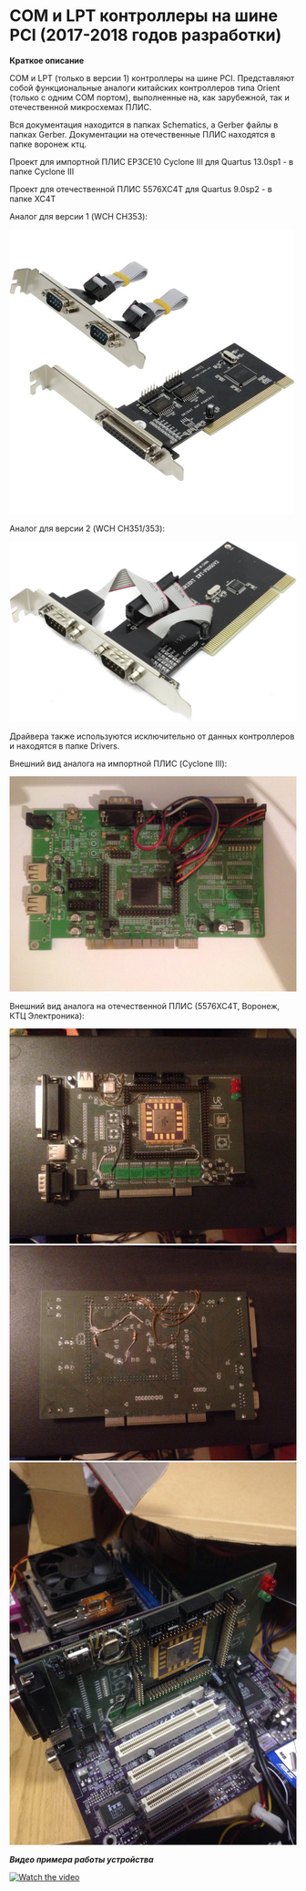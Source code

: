 # COM и LPT контроллеры на шине PCI (2017-2018 годов разработки)

**Краткое описание**

COM и LPT (только в версии 1) контроллеры на шине PCI. Представляют собой функциональные аналоги 
китайских контроллеров типа Orient (только с одним COM портом), выполненные на, как зарубежной,
так и отечественной микросхемах ПЛИС.

Вся документация находится в папках Schematics, а Gerber файлы в папках Gerber. Документации на 
отечественные ПЛИС находятся в папке воронеж ктц.

Проект для импортной ПЛИС EP3CE10 Cyclone III для Quartus 13.0sp1 - в папке Cyclone III

Проект для отечественной ПЛИС 5576ХС4Т для Quartus 9.0sp2 - в папке XC4T

Аналог для версии 1 (WCH CH353):

![](/README.images/1.jpg)

Аналог для версии 2 (WCH CH351/353):

![](/README.images/2.jpg)

Драйвера также используются исключительно от данных контроллеров и находятся в папке Drivers.

Внешний вид аналога на импортной ПЛИС (Cyclone III):

![](/README.images/3.jpg)

Внешний вид аналога на отечественной ПЛИС (5576ХС4Т, Воронеж, КТЦ Электроника):

![](/README.images/4.jpg)
![](/README.images/5.jpg)
![](/README.images/6.jpg)

***Видео примера работы устройства***

[![Watch the video](https://img.youtube.com/vi/Nd93BykMgdI/maxresdefault.jpg)](https://youtu.be/Nd93BykMgdI)



